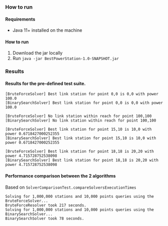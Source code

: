 ### How to run
#### Requirements
- Java 11+ installed on the machine

#### How to run
1. Download the jar locally
2. Run `java -jar BestPowerStation-1.0-SNAPSHOT.jar`

### Results

#### Results for the pre-defined test suite.
```
[BruteForceSolver] Best link station for point 0,0 is 0,0 with power 100.0
[BinarySearchSolver] Best link station for point 0,0 is 0,0 with power 100.0

[BruteForceSolver] No link station within reach for point 100,100
[BinarySearchSolver] No link station within reach for point 100,100

[BruteForceSolver] Best link station for point 15,10 is 10,0 with power 0.6718427000252355
[BinarySearchSolver] Best link station for point 15,10 is 10,0 with power 0.6718427000252355

[BruteForceSolver] Best link station for point 18,18 is 20,20 with power 4.715728752538098
[BinarySearchSolver] Best link station for point 18,18 is 20,20 with power 4.715728752538098
```

#### Performance comparison between the 2 algorithms
Based on `SolverComparisonTest.compareSolversExecutionTimes`
```$xslt
Solving for 1,000,000 stations and 10,000 points queries using the BruteForceSolver...
BruteForceResolver took 217 seconds.
Solving for 1,000,000 stations and 10,000 points queries using the BinarySearchSolver...
BinarySearchSolver took 78 seconds.
```